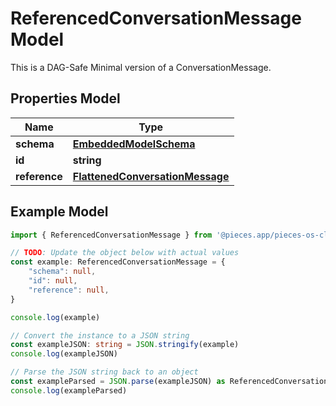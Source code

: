 
# ReferencedConversationMessage Model

This is a DAG-Safe Minimal version of a ConversationMessage.

## Properties Model

Name | Type
------------ | -------------
**schema** | [**EmbeddedModelSchema**](EmbeddedModelSchema)
**id** | **string**
**reference** | [**FlattenedConversationMessage**](FlattenedConversationMessage)

## Example Model

```typescript
import { ReferencedConversationMessage } from '@pieces.app/pieces-os-client'

// TODO: Update the object below with actual values
const example: ReferencedConversationMessage = {
    "schema": null,
    "id": null,
    "reference": null,
}

console.log(example)

// Convert the instance to a JSON string
const exampleJSON: string = JSON.stringify(example)
console.log(exampleJSON)

// Parse the JSON string back to an object
const exampleParsed = JSON.parse(exampleJSON) as ReferencedConversationMessage
console.log(exampleParsed)
```


